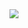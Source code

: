 <div>
   <img src="https://capsule-render.vercel.app/api?type=wave&color=auto&height=300&section=header&text=Raect%20Image&fontSize=90" />

</div>
